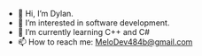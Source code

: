 - 👋 Hi, I’m Dylan.
- 👀 I’m interested in software development.
- 🌱 I’m currently learning C++ and C#
- 📫 How to reach me: MeloDev484b@gmail.com

<!---
MeloneDev/MeloneDev is a ✨ special ✨ repository because its `README.md` (this file) appears on your GitHub profile.
You can click the Preview link to take a look at your changes.
--->
